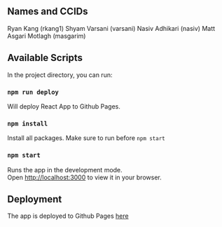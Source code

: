 ## Names and CCIDs
Ryan Kang (rkang1)
Shyam Varsani (varsani)
Nasiv Adhikari (nasiv)
Matt Asgari Motlagh (masgarim)

## Available Scripts


In the project directory, you can run:

### `npm run deploy`
Will deploy React App to Github Pages.


### `npm install`
Install all packages. Make sure to run before `npm start`


### `npm start`

Runs the app in the development mode.\
Open [http://localhost:3000](http://localhost:3000) to view it in your browser.


## Deployment
The app is deployed to Github Pages [here](https://uofa-hci-course.github.io/pjkt3-kangxi11)

